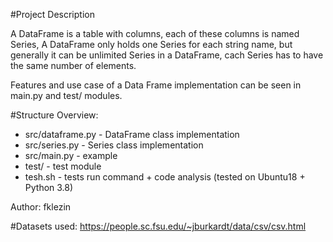 #Project Description

A DataFrame is a table with columns, each of these columns is named Series, 
A DataFrame only holds one Series for each string name, but generally it can be unlimited Series in a DataFrame, 
cach Series has to have the same number of elements.

Features and use case of a Data Frame implementation can be seen in main.py and test/ modules.

#Structure Overview:
- src/dataframe.py - DataFrame class implementation
- src/series.py - Series class implementation
- src/main.py - example
- test/ - test module
- tesh.sh - tests run command + code analysis (tested on Ubuntu18 + Python 3.8)

Author: fklezin

#Datasets used:
https://people.sc.fsu.edu/~jburkardt/data/csv/csv.html
